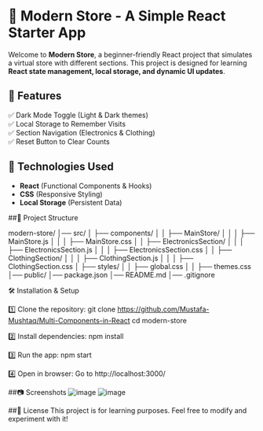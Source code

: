 # 🏬 Modern Store - A Simple React Starter App  

Welcome to **Modern Store**, a beginner-friendly React project that simulates a virtual store with different sections. This project is designed for learning **React state management, local storage, and dynamic UI updates**.  

## 📌 Features  
✅ Dark Mode Toggle (Light & Dark themes)  
✅ Local Storage to Remember Visits  
✅ Section Navigation (Electronics & Clothing)  
✅ Reset Button to Clear Counts  

## 🚀 Technologies Used  
- **React** (Functional Components & Hooks)  
- **CSS** (Responsive Styling)  
- **Local Storage** (Persistent Data) 

##📂 Project Structure

modern-store/
│── src/
│ ├── components/
│ │ ├── MainStore/
│ │ │ ├── MainStore.js
│ │ │ ├── MainStore.css
│ │ ├── ElectronicsSection/
│ │ │ ├── ElectronicsSection.js
│ │ │ ├── ElectronicsSection.css
│ │ ├── ClothingSection/
│ │ │ ├── ClothingSection.js
│ │ │ ├── ClothingSection.css
│ ├── styles/
│ │ ├── global.css
│ │ ├── themes.css
│── public/
│── package.json
│── README.md
│── .gitignore

 
🛠 Installation & Setup

1️⃣ Clone the repository:
git clone https://github.com/Mustafa-Mushtaq/Multi-Components-in-React
cd modern-store

2️⃣ Install dependencies:
npm install

3️⃣ Run the app:
npm start

4️⃣ Open in browser:
Go to http://localhost:3000/


##📷 Screenshots
![image](https://github.com/user-attachments/assets/6a87e67d-a366-40e9-91d8-2a27c7b8380b)
![image](https://github.com/user-attachments/assets/9fed57d2-d9fe-4188-8037-67f72780b0ca)


##📜 License
This project is for learning purposes. Feel free to modify and experiment with it!
